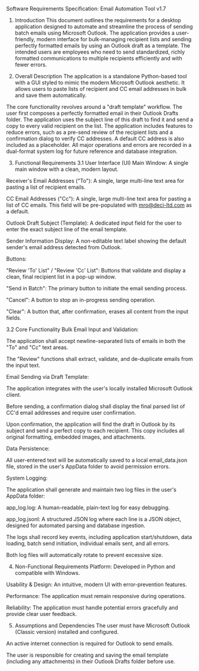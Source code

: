 Software Requirements Specification: Email Automation Tool v1.7
1. Introduction
This document outlines the requirements for a desktop application designed to automate and streamline the process of sending batch emails using Microsoft Outlook. The application provides a user-friendly, modern interface for bulk-managing recipient lists and sending perfectly formatted emails by using an Outlook draft as a template. The intended users are employees who need to send standardized, richly formatted communications to multiple recipients efficiently and with fewer errors.

2. Overall Description
The application is a standalone Python-based tool with a GUI styled to mimic the modern Microsoft Outlook aesthetic. It allows users to paste lists of recipient and CC email addresses in bulk and save them automatically.

The core functionality revolves around a "draft template" workflow. The user first composes a perfectly formatted email in their Outlook Drafts folder. The application uses the subject line of this draft to find it and send a copy to every valid recipient on the list. The application includes features to reduce errors, such as a pre-send review of the recipient lists and a confirmation dialog to verify CC addresses. A default CC address is also included as a placeholder. All major operations and errors are recorded in a dual-format system log for future reference and database integration.

3. Functional Requirements
3.1 User Interface (UI)
Main Window: A single main window with a clean, modern layout.

Receiver's Email Addresses ("To"): A single, large multi-line text area for pasting a list of recipient emails.

CC Email Addresses ("Cc"): A single, large multi-line text area for pasting a list of CC emails. This field will be pre-populated with mro@deci-ltd.com as a default.

Outlook Draft Subject (Template): A dedicated input field for the user to enter the exact subject line of the email template.

Sender Information Display: A non-editable text label showing the default sender's email address detected from Outlook.

Buttons:

"Review 'To' List" / "Review 'Cc' List": Buttons that validate and display a clean, final recipient list in a pop-up window.

"Send in Batch": The primary button to initiate the email sending process.

"Cancel": A button to stop an in-progress sending operation.

"Clear": A button that, after confirmation, erases all content from the input fields.

3.2 Core Functionality
Bulk Email Input and Validation:

The application shall accept newline-separated lists of emails in both the "To" and "Cc" text areas.

The "Review" functions shall extract, validate, and de-duplicate emails from the input text.

Email Sending via Draft Template:

The application integrates with the user's locally installed Microsoft Outlook client.

Before sending, a confirmation dialog shall display the final parsed list of CC'd email addresses and require user confirmation.

Upon confirmation, the application will find the draft in Outlook by its subject and send a perfect copy to each recipient. This copy includes all original formatting, embedded images, and attachments.

Data Persistence:

All user-entered text will be automatically saved to a local email_data.json file, stored in the user's AppData folder to avoid permission errors.

System Logging:

The application shall generate and maintain two log files in the user's AppData folder:

app_log.log: A human-readable, plain-text log for easy debugging.

app_log.jsonl: A structured JSON log where each line is a JSON object, designed for automated parsing and database ingestion.

The logs shall record key events, including application start/shutdown, data loading, batch send initiation, individual emails sent, and all errors.

Both log files will automatically rotate to prevent excessive size.

4. Non-Functional Requirements
Platform: Developed in Python and compatible with Windows.

Usability & Design: An intuitive, modern UI with error-prevention features.

Performance: The application must remain responsive during operations.

Reliability: The application must handle potential errors gracefully and provide clear user feedback.

5. Assumptions and Dependencies
The user must have Microsoft Outlook (Classic version) installed and configured.

An active internet connection is required for Outlook to send emails.

The user is responsible for creating and saving the email template (including any attachments) in their Outlook Drafts folder before use.